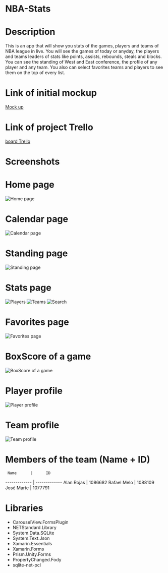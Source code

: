 # NBA-Stats

# Description

This is an app that will show you stats of the games, players and teams of NBA league in live. You will see the games of today or anyday, the players and teams leaders of stats like points, assists, rebounds, steals and blocks. You can see the standing of West and East conference, the profile of any player and any team. You also can select favorites teams and players to see them on the top of every list.
  
# Link of initial mockup
[Mock up](https://balsamiq.cloud/smpbigk/pygul88/r7E0F "Mockoup realizado en balsamiq")

# Link of project Trello 
[board Trello](https://trello.com/invite/b/ISxaROo1/39e65988084126b975fb8dd437aa5918/mobile-dev-app-grupo-1 "Movile Dev")

# Screenshots

# Home page
![Home page](https://github.com/set123ed/NBA-Stats/blob/project/NBAStats/ScreenShots/Captura%20de%20Pantalla%202021-04-17%20a%20la(s)%208.37.35%20a.%C2%A0m..png?raw=true)

# Calendar page
![Calendar page](https://github.com/set123ed/NBA-Stats/blob/project/NBAStats/ScreenShots/Captura%20de%20Pantalla%202021-04-17%20a%20la(s)%208.39.04%20a.%C2%A0m..png?raw=true) 

# Standing page
![Standing page](https://github.com/set123ed/NBA-Stats/blob/project/NBAStats/ScreenShots/Captura%20de%20Pantalla%202021-04-17%20a%20la(s)%208.39.51%20a.%C2%A0m..png?raw=true)


# Stats page
![Players](https://github.com/set123ed/NBA-Stats/blob/project/NBAStats/ScreenShots/Captura%20de%20Pantalla%202021-04-17%20a%20la(s)%208.49.57%20a.%C2%A0m..png?raw=true)
![Teams](https://github.com/set123ed/NBA-Stats/blob/project/NBAStats/ScreenShots/Captura%20de%20Pantalla%202021-04-17%20a%20la(s)%208.40.29%20a.%C2%A0m..png?raw=true)
![Search](https://github.com/set123ed/NBA-Stats/blob/project/NBAStats/ScreenShots/Captura%20de%20Pantalla%202021-04-17%20a%20la(s)%208.40.20%20a.%C2%A0m..png?raw=true)

# Favorites page
![Favorites page](https://github.com/set123ed/NBA-Stats/blob/project/NBAStats/ScreenShots/Captura%20de%20Pantalla%202021-04-17%20a%20la(s)%208.40.39%20a.%C2%A0m..png?raw=true)

# BoxScore of a game
![BoxScore of a game](https://github.com/set123ed/NBA-Stats/blob/project/NBAStats/ScreenShots/Captura%20de%20Pantalla%202021-04-17%20a%20la(s)%208.39.33%20a.%C2%A0m..png?raw=true) 

# Player profile
![Player profile](https://github.com/set123ed/NBA-Stats/blob/project/NBAStats/ScreenShots/Captura%20de%20Pantalla%202021-04-17%20a%20la(s)%208.38.09%20a.%C2%A0m..png?raw=true)

# Team profile
![Team profile](https://github.com/set123ed/NBA-Stats/blob/project/NBAStats/ScreenShots/Captura%20de%20Pantalla%202021-04-17%20a%20la(s)%208.38.36%20a.%C2%A0m..png?raw=true)

# Members of the team (Name + ID)

     Name      |      ID
-------------  | -------------
  Alan Rojas   |    1086682
  Rafael Melo  |    1088109
  José Marte   |    1077791


# Libraries

- CarouselView.FormsPlugin
- NETStandard.Library
- System.Data.SQLite
- System.Text.Json
- Xamarin.Essentials
- Xamarin.Forms 
- Prism.Unity.Forms
- PropertyChanged.Fody
- sqlite-net-pcl


